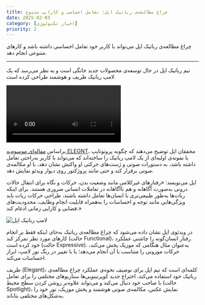 ```yaml
---
title: چراغ مطالعه‌ی رباتیک اپل؛ تعامل احساسی و کارایی متنوع
date: 2025-02-03
category: [اخبار تکنولوژی]
priority: 2
---
```



چراغ مطالعه‌ی رباتیک اپل می‌تواند با کاربر خود تعامل احساسی داشته باشد و کارهای متنوعی انجام دهد.

---

تیم رباتیک اپل در حال توسعه‌ی محصولات جدید خانگی است و به نظر می‌رسد که یک لامپ رباتیک ظریف و هوشمند طراحی کرده است.

<video controls="" class="sc-cad7322b-3 gaxlgh"><source src="https://api2.zoomit.ir/media/67a5bdb2ed26ddc23258ed67"></video>

براساس [مقاله‌ای موسوم‌به ELEGNT](https://machinelearning.apple.com/research/elegnt-expressive-functional-movement)، محققان اپل توضیح می‌دهند که چگونه پروتوتایپ یا نمونه‌ی اولیه‌ای از یک لامپ رباتیک را ساخته‌اند که می‌تواند با کاربر به‌راحتی تعامل داشته باشد، به دستورات صوتی و ژست‌های حرکتی او واکنش نشان دهد، با او مکالمه‌ی صوتی برقرار کند و حتی مانند پروژکتور روی دیوار ویدئو نمایش دهد.

اپل می‌نویسد: «رفتارهای غیرکلامی مانند وضعیت بدن، حرکات و نگاه برای انتقال حالات درونی به‌صورت آگاهانه و هم ناآگاهانه در تعاملات انسانی ضروری هستند. برای اینکه ربات‌ها به‌طور طبیعی‌تری با انسان‌ها تعامل داشته باشند، طراحی حرکات ربات باید ویژگی‌هایی مانند توجه و احساسات را به‌همراه قابلیت انجام وظایف، محدودیت‌های فضایی و کارایی زمانی ادغام کند.»

![لامپ رباتیک اپل](https://api2.zoomit.ir/media/apple-robot-lamp-67a5c531ed26ddc23258edc8?w=1920&q=80)


در ویدئوی اپل نشان داده می‌شود که چراغ مطالعه‌ی رباتیک به‌جای اینکه فقط بر انجام کارهای مورد نظر تمرکز کند (حالت Functional)، رفتار انسان‌گونه را چاشنی عملکرد خود کرده است (حالت Expressive). به‌عنوان مثال هنگامی که موزیک پخش می‌کند، حرکات موزونی را متناسب با آن انجام می‌دهد؛ یا با تغییر در رنگ نور لامپ، ابراز احساسات می‌کند.

ظریف (Elegant)، کلمه‌ای است که تیم اپل برای توصیف نحوه‌ی عملکرد چراغ مطالعه‌ی رباتیک خود استفاده می‌کند. اختراع جدید کوپرتینویی‌ها سناریوهای مختلفی را برای تعامل با صاحب خود دنبال می‌کند و می‌تواند علاوه‌بر روشن کردن سطح محیط (حالت Spotlight)، نمایش عکس، مکالمه‌ی صوتی هوشمند و پخش موزیک، نور خود را به‌شکل‌های مختلفی بتاباند.